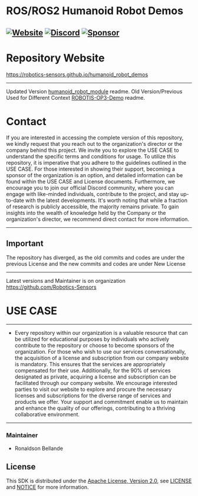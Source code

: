# ROS/ROS2 Humanoid Robot Demos

[![Website](https://img.shields.io/badge/Visit%20our-Website-0099cc?style=for-the-badge)](https://robotics-sensors.github.io)
[![Discord](https://img.shields.io/badge/Join%20our-Discord-7289DA?logo=discord&style=for-the-badge)](https://discord.gg/Yc72nd4w)
[![Sponsor](https://img.shields.io/badge/Sponsor-Robotics%20Sensors%20Research-red?style=for-the-badge&logo=github)](https://github.com/sponsors/Robotics-Sensors)
--------------------------------------------------------------------------------------------------------
# Repository Website
https://robotics-sensors.github.io/humanoid_robot_demos

--------------------------------------------------------------------------------------------------------
Updated Version [humanoid_robot_module](https://github.com/Robotics-Sensors/humanoid_robot_demos) readme.
Old Version/Previous Used for Different Context [ROBOTIS-OP3-Demo](https://github.com/ROBOTIS-GIT/ROBOTIS-OP3-Demo) readme.

# Contact
If you are interested in accessing the complete version of this repository, we kindly request that you reach out to the organization's director or the company behind this project. We invite you to explore the USE CASE to understand the specific terms and conditions for usage. To utilize this repository, it is imperative that you adhere to the guidelines outlined in the USE CASE. For those interested in showing their support, becoming a sponsor of the organization is an option, and detailed information can be found within the USE CASE and License documents. Furthermore, we encourage you to join our official Discord community, where you can engage with like-minded individuals, contribute to the project, and stay up-to-date with the latest developments. It's worth noting that while a fraction of research is publicly accessible, the majority remains private. To gain insights into the wealth of knowledge held by the Company or the organization's director, we recommend direct contact for more information.

--------------------------------------------------------------------------------------------------------
## Important
The repository has diverged, as the old commits and codes are under the previous License and
the new commits and codes are under New License

--------------------------------------------------------------------------------------------------------
Latest versions and Maintainer is on organization https://github.com/Robotics-Sensors


# USE CASE
--------------------------------------------------------------------------------------------------------
* Every repository within our organization is a valuable resource that can be utilized for educational purposes by individuals who actively contribute to the repository or choose to become sponsors of the organization. For those who wish to use our services conversationally, the acquisition of a license and subscription from our company website is mandatory. This ensures that the services are appropriately compensated for their use. Additionally, for the 90% of services designated as private, acquiring a license and subscription can be facilitated through our company website. We encourage interested parties to visit our website to explore and procure the necessary licenses and subscriptions for the diverse range of services and products we offer. Your support and commitment enable us to maintain and enhance the quality of our offerings, contributing to a thriving collaborative environment.
--------------------------------------------------------------------------------------------------------

### Maintainer
* Ronaldson Bellande

## License
This SDK is distributed under the [Apache License, Version 2.0](https://www.apache.org/licenses/LICENSE-2.0), see [LICENSE](https://github.com/Robotics-Sensors/humanoid_robot_demos/blob/main/LICENSE) and [NOTICE](https://github.com/Robotics-Sensors/humanoid_robot_demos/blob/main/LICENSE) for more information.
